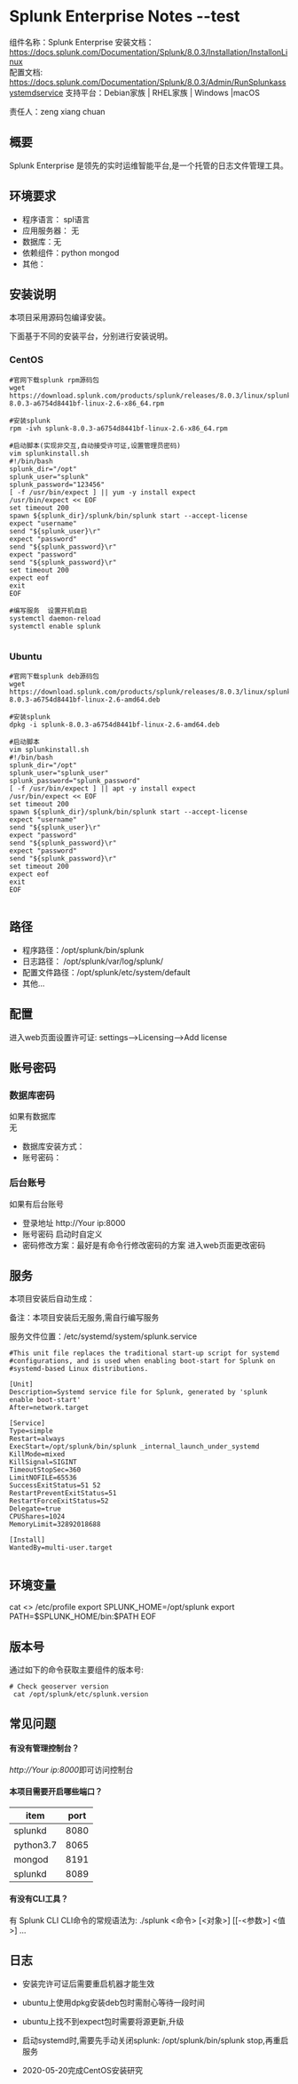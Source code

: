 #  Splunk Enterprise Notes --test

组件名称：Splunk Enterprise 
安装文档：https://docs.splunk.com/Documentation/Splunk/8.0.3/Installation/InstallonLinux  
配置文档: https://docs.splunk.com/Documentation/Splunk/8.0.3/Admin/RunSplunkassystemdservice 
支持平台：Debian家族 | RHEL家族 | Windows |macOS   

责任人：zeng xiang chuan

## 概要

Splunk Enterprise 是领先的实时运维智能平台,是一个托管的日志文件管理工具。

## 环境要求

* 程序语言：  spl语言
* 应用服务器： 无
* 数据库：无
* 依赖组件：python  mongod  
* 其他：

## 安装说明

本项目采用源码包编译安装。

下面基于不同的安装平台，分别进行安装说明。

### CentOS  

```shell
#官网下载splunk rpm源码包
wget https://download.splunk.com/products/splunk/releases/8.0.3/linux/splunk-8.0.3-a6754d8441bf-linux-2.6-x86_64.rpm

#安装splunk
rpm -ivh splunk-8.0.3-a6754d8441bf-linux-2.6-x86_64.rpm

#启动脚本(实现非交互,自动接受许可证,设置管理员密码)
vim splunkinstall.sh
#!/bin/bash
splunk_dir="/opt"
splunk_user="splunk"
splunk_password="123456"
[ -f /usr/bin/expect ] || yum -y install expect
/usr/bin/expect << EOF
set timeout 200
spawn ${splunk_dir}/splunk/bin/splunk start --accept-license
expect "username"
send "${splunk_user}\r"
expect "password"
send "${splunk_password}\r"
expect "password"
send "${splunk_password}\r"
set timeout 200
expect eof
exit
EOF

#编写服务  设置开机自启
systemctl daemon-reload
systemctl enable splunk


```

### Ubuntu 

```shell
#官网下载splunk deb源码包
wget https://download.splunk.com/products/splunk/releases/8.0.3/linux/splunk-8.0.3-a6754d8441bf-linux-2.6-amd64.deb

#安装splunk
dpkg -i splunk-8.0.3-a6754d8441bf-linux-2.6-amd64.deb

#启动脚本
vim splunkinstall.sh
#!/bin/bash
splunk_dir="/opt"
splunk_user="splunk_user"
splunk_password="splunk_password"
[ -f /usr/bin/expect ] || apt -y install expect
/usr/bin/expect << EOF
set timeout 200
spawn ${splunk_dir}/splunk/bin/splunk start --accept-license
expect "username"
send "${splunk_user}\r"
expect "password"
send "${splunk_password}\r"
expect "password"
send "${splunk_password}\r"
set timeout 200
expect eof
exit
EOF


```

## 路径

* 程序路径：/opt/splunk/bin/splunk
* 日志路径： /opt/splunk/var/log/splunk/
* 配置文件路径：/opt/splunk/etc/system/default
* 其他...

## 配置

进入web页面设置许可证:
settings-->Licensing-->Add license

## 账号密码


### 数据库密码

如果有数据库  
无

* 数据库安装方式：
* 账号密码：

### 后台账号

如果有后台账号

* 登录地址  http://Your ip:8000
* 账号密码  启动时自定义
* 密码修改方案：最好是有命令行修改密码的方案
  进入web页面更改密码

## 服务

本项目安装后自动生成：

备注：本项目安装后无服务,需自行编写服务

服务文件位置：/etc/systemd/system/splunk.service

```
#This unit file replaces the traditional start-up script for systemd
#configurations, and is used when enabling boot-start for Splunk on
#systemd-based Linux distributions.

[Unit]
Description=Systemd service file for Splunk, generated by 'splunk enable boot-start'
After=network.target

[Service]
Type=simple
Restart=always
ExecStart=/opt/splunk/bin/splunk _internal_launch_under_systemd
KillMode=mixed
KillSignal=SIGINT
TimeoutStopSec=360
LimitNOFILE=65536
SuccessExitStatus=51 52
RestartPreventExitStatus=51
RestartForceExitStatus=52
Delegate=true
CPUShares=1024
MemoryLimit=32892018688

[Install]
WantedBy=multi-user.target
                        

```

## 环境变量

cat <<EOF>> /etc/profile
export SPLUNK_HOME=/opt/splunk
export PATH=\$SPLUNK_HOME/bin:\$PATH
EOF

## 版本号

通过如下的命令获取主要组件的版本号: 

```
# Check geoserver version
 cat /opt/splunk/etc/splunk.version
```

## 常见问题

#### 有没有管理控制台？

*http://Your ip:8000*即可访问控制台

#### 本项目需要开启哪些端口？

| item      | port |
| --------- | ---- |
| splunkd   | 8080 |
| python3.7 | 8065 |
| mongod    | 8191 |
| splunkd   | 8089 |

#### 有没有CLI工具？

有     Splunk CLI
CLI命令的常规语法为:   ./splunk <命令> [<对象>] [[-<参数>] <值>] ...

## 日志

* 安装完许可证后需要重启机器才能生效
* ubuntu上使用dpkg安装deb包时需耐心等待一段时间
* ubuntu上找不到expect包时需要将源更新,升级
* 启动systemd时,需要先手动关闭splunk: /opt/splunk/bin/splunk stop,再重启服务

* 2020-05-20完成CentOS安装研究
